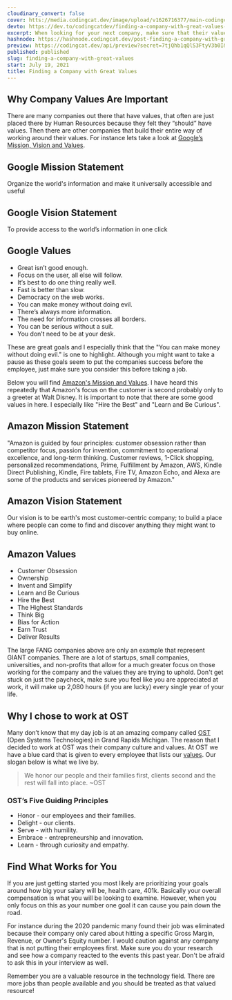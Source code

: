 ```yaml
---
cloudinary_convert: false
cover: htts://media.codingcat.dev/image/upload/v1626716377/main-codingcatdev-photo/bcovugngp8i1oayazxai.png
devto: https://dev.to/codingcatdev/finding-a-company-with-great-values-3927
excerpt: When looking for your next company, make sure that their values align with you.
hashnode: https://hashnode.codingcat.dev/post-finding-a-company-with-great-values
preview: https://codingcat.dev/api/preview?secret=7tjQhb1qQlS3FtyV3b0I&selectionType=post&selectionSlug=finding-a-company-with-great-values&_id=55aad0cef52d4856837b3153eb84c074
published: published
slug: finding-a-company-with-great-values
start: July 19, 2021
title: Finding a Company with Great Values
---
```

## Why Company Values Are Important

There are many companies out there that have values, that often are just placed there by Human Resources because they felt they “should” have values. Then there are other companies that build their entire way of working around their values. For instance lets take a look at [Google’s Mission, Vision and Values](https://www.comparably.com/companies/google/mission).

## **Google Mission Statement**

Organize the world's information and make it universally accessible and useful

## **Google Vision Statement**

To provide access to the world’s information in one click

## **Google Values**

- Great isn’t good enough.
- Focus on the user, all else will follow.
- It’s best to do one thing really well.
- Fast is better than slow.
- Democracy on the web works.
- You can make money without doing evil.
- There’s always more information.
- The need for information crosses all borders.
- You can be serious without a suit.
- You don’t need to be at your desk.

These are great goals and I especially think that the "You can make money without doing evil." is one to highlight. Although you might want to take a pause as these goals seem to put the companies success before the employee, just make sure you consider this before taking a job.

Below you will find [Amazon's Mission and Values](https://www.comparably.com/companies/amazon/mission). I have heard this repeatedly that Amazon's focus on the customer is second probably only to a greeter at Walt Disney. It is important to note that there are some good values in here. I especially like "Hire the Best" and "Learn and Be Curious".

## **Amazon Mission Statement**

"Amazon is guided by four principles: customer obsession rather than competitor focus, passion for invention, commitment to operational excellence, and long-term thinking. Customer reviews, 1-Click shopping, personalized recommendations, Prime, Fulfillment by Amazon, AWS, Kindle Direct Publishing, Kindle, Fire tablets, Fire TV, Amazon Echo, and Alexa are some of the products and services pioneered by Amazon."

## **Amazon Vision Statement**

Our vision is to be earth's most customer-centric company; to build a place where people can come to find and discover anything they might want to buy online.

## **Amazon Values**

- Customer Obsession
- Ownership
- Invent and Simplify
- Learn and Be Curious
- Hire the Best
- The Highest Standards
- Think Big
- Bias for Action
- Earn Trust
- Deliver Results

The large FANG companies above are only an example that represent GIANT companies. There are a lot of startups, small companies, universities, and non-profits that allow for a much greater focus on those working for the company and the values they are trying to uphold. Don't get stuck on just the paycheck, make sure you feel like you are appreciated at work, it will make up 2,080 hours (if you are lucky) every single year of your life.

## Why I chose to work at OST

Many don’t know that my day job is at an amazing company called [OST](https://www.ostusa.com/) (Open Systems Technologies) in Grand Rapids Michigan. The reason that I decided to work at OST was their company culture and values. At OST we have a blue card that is given to every employee that lists our [values](https://www.ostusa.com/company/). Our slogan below is what we live by.

> 
> 
> 
> We honor our people and their families first, clients second and the rest will fall into place. ~OST
> 

### OST’s Five Guiding Principles

- Honor - our employees and their families.
- Delight - our clients.
- Serve - with humility.
- Embrace - entrepreneurship and innovation.
- Learn - through curiosity and empathy.

## Find What Works for You

If you are just getting started you most likely are prioritizing your goals around how big your salary will be, health care, 401k. Basically your overall compensation is what you will be looking to examine. However, when you only focus on this as your number one goal it can cause you pain down the road.

For instance during the 2020 pandemic many found their job was eliminated because their company only cared about hitting a specific Gross Margin, Revenue, or Owner's Equity number. I would caution against any company that is not putting their employees first. Make sure you do your research and see how a company reacted to the events this past year. Don't be afraid to ask this in your interview as well.

Remember you are a valuable resource in the technology field. There are more jobs than people available and you should be treated as that valued resource!
